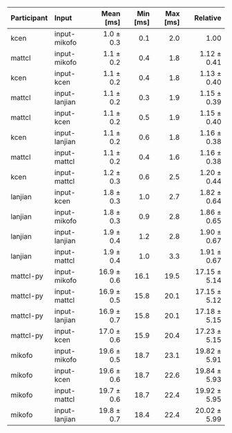 | Participant | Input | Mean [ms] | Min [ms] | Max [ms] | Relative |
|:---|:---|---:|---:|---:|---:|
| kcen | input-mikofo | 1.0 ± 0.3 | 0.1 | 2.0 | 1.00 |
| mattcl | input-mikofo | 1.1 ± 0.2 | 0.4 | 1.8 | 1.12 ± 0.41 |
| kcen | input-kcen | 1.1 ± 0.2 | 0.4 | 1.8 | 1.13 ± 0.40 |
| mattcl | input-lanjian | 1.1 ± 0.2 | 0.3 | 1.9 | 1.15 ± 0.39 |
| mattcl | input-kcen | 1.1 ± 0.2 | 0.5 | 1.9 | 1.15 ± 0.40 |
| kcen | input-lanjian | 1.1 ± 0.2 | 0.6 | 1.8 | 1.16 ± 0.38 |
| mattcl | input-mattcl | 1.1 ± 0.2 | 0.4 | 1.6 | 1.16 ± 0.38 |
| kcen | input-mattcl | 1.2 ± 0.3 | 0.6 | 2.5 | 1.20 ± 0.44 |
| lanjian | input-kcen | 1.8 ± 0.3 | 1.0 | 2.7 | 1.82 ± 0.64 |
| lanjian | input-mikofo | 1.8 ± 0.3 | 0.9 | 2.8 | 1.86 ± 0.65 |
| lanjian | input-lanjian | 1.9 ± 0.4 | 1.2 | 2.8 | 1.90 ± 0.67 |
| lanjian | input-mattcl | 1.9 ± 0.4 | 1.0 | 3.3 | 1.91 ± 0.67 |
| mattcl-py | input-mikofo | 16.9 ± 0.6 | 16.1 | 19.5 | 17.15 ± 5.14 |
| mattcl-py | input-mattcl | 16.9 ± 0.5 | 15.8 | 20.1 | 17.15 ± 5.12 |
| mattcl-py | input-lanjian | 16.9 ± 0.7 | 15.8 | 20.1 | 17.18 ± 5.15 |
| mattcl-py | input-kcen | 17.0 ± 0.6 | 15.9 | 20.4 | 17.23 ± 5.15 |
| mikofo | input-mikofo | 19.6 ± 0.5 | 18.7 | 23.1 | 19.82 ± 5.91 |
| mikofo | input-kcen | 19.6 ± 0.6 | 18.7 | 22.6 | 19.84 ± 5.93 |
| mikofo | input-mattcl | 19.7 ± 0.6 | 18.7 | 22.4 | 19.92 ± 5.95 |
| mikofo | input-lanjian | 19.8 ± 0.7 | 18.4 | 22.4 | 20.02 ± 5.99 |
